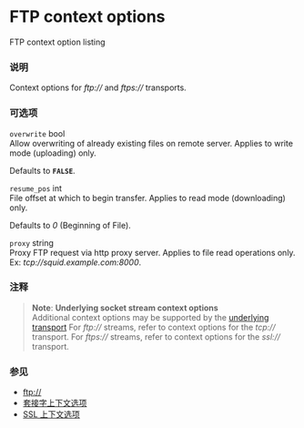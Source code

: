 FTP context options
===================

FTP context option listing

### 说明

Context options for *ftp://* and *ftps://* transports.

### 可选项

`overwrite` <span class="type">bool</span>  
Allow overwriting of already existing files on remote server. Applies to
write mode (uploading) only.

Defaults to **`FALSE`**.

`resume_pos` <span class="type">int</span>  
File offset at which to begin transfer. Applies to read mode
(downloading) only.

Defaults to *0* (Beginning of File).

`proxy` <span class="type">string</span>  
Proxy FTP request via http proxy server. Applies to file read operations
only. Ex: *tcp://squid.example.com:8000*.

### 注释

> **Note**: **Underlying socket stream context options**  
> <span class="simpara"> Additional context options may be supported by
> the
> <a href="/transports/inet.html" class="link">underlying transport</a>
> For *ftp://* streams, refer to context options for the *tcp://*
> transport. For *ftps://* streams, refer to context options for the
> *ssl://* transport. </span>

### 参见

-   <a href="/wrappers/ftp.html" class="xref">ftp://</a>
-   <a href="/context/socket.html" class="xref">套接字上下文选项</a>
-   <a href="/context/ssl.html" class="xref">SSL 上下文选项</a>
